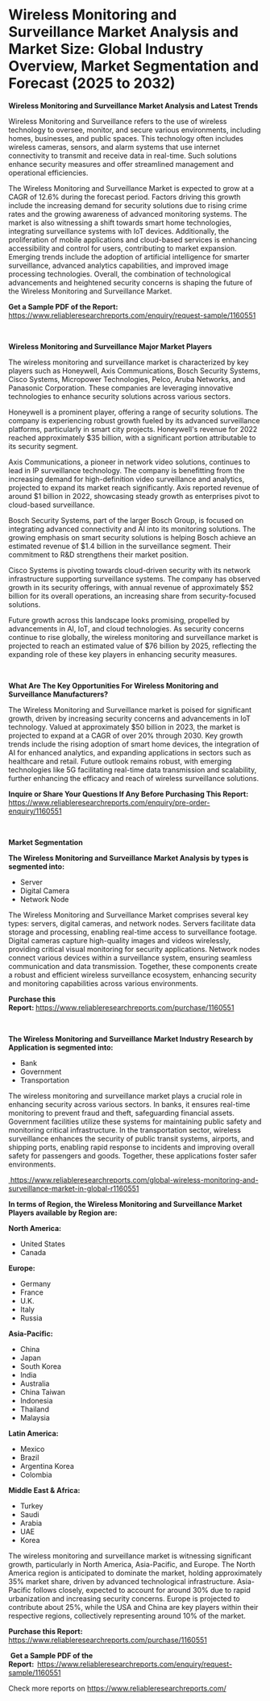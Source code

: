 <p><h1>Wireless Monitoring and Surveillance Market Analysis and Market Size: Global Industry Overview, Market Segmentation and Forecast (2025 to 2032)</h1></p><p><strong>Wireless Monitoring and Surveillance Market Analysis and Latest Trends</strong></p>
<p><p>Wireless Monitoring and Surveillance refers to the use of wireless technology to oversee, monitor, and secure various environments, including homes, businesses, and public spaces. This technology often includes wireless cameras, sensors, and alarm systems that use internet connectivity to transmit and receive data in real-time. Such solutions enhance security measures and offer streamlined management and operational efficiencies.</p><p>The Wireless Monitoring and Surveillance Market is expected to grow at a CAGR of 12.6% during the forecast period. Factors driving this growth include the increasing demand for security solutions due to rising crime rates and the growing awareness of advanced monitoring systems. The market is also witnessing a shift towards smart home technologies, integrating surveillance systems with IoT devices. Additionally, the proliferation of mobile applications and cloud-based services is enhancing accessibility and control for users, contributing to market expansion. Emerging trends include the adoption of artificial intelligence for smarter surveillance, advanced analytics capabilities, and improved image processing technologies. Overall, the combination of technological advancements and heightened security concerns is shaping the future of the Wireless Monitoring and Surveillance Market.</p></p>
<p><strong>Get a Sample PDF of the Report:&nbsp;</strong> <a href="https://www.reliableresearchreports.com/enquiry/request-sample/1160551?utm_campaign=3543&utm_medium=2&utm_source=Github&utm_content=ia&utm_term=24032025&utm_id=wireless-monitoring-and-surveillance">https://www.reliableresearchreports.com/enquiry/request-sample/1160551</a></p>
<p>&nbsp;</p>
<p><strong>Wireless Monitoring and Surveillance Major Market Players</strong></p>
<p><p>The wireless monitoring and surveillance market is characterized by key players such as Honeywell, Axis Communications, Bosch Security Systems, Cisco Systems, Micropower Technologies, Pelco, Aruba Networks, and Panasonic Corporation. These companies are leveraging innovative technologies to enhance security solutions across various sectors.</p><p>Honeywell is a prominent player, offering a range of security solutions. The company is experiencing robust growth fueled by its advanced surveillance platforms, particularly in smart city projects. Honeywell's revenue for 2022 reached approximately $35 billion, with a significant portion attributable to its security segment.</p><p>Axis Communications, a pioneer in network video solutions, continues to lead in IP surveillance technology. The company is benefitting from the increasing demand for high-definition video surveillance and analytics, projected to expand its market reach significantly. Axis reported revenue of around $1 billion in 2022, showcasing steady growth as enterprises pivot to cloud-based surveillance.</p><p>Bosch Security Systems, part of the larger Bosch Group, is focused on integrating advanced connectivity and AI into its monitoring solutions. The growing emphasis on smart security solutions is helping Bosch achieve an estimated revenue of $1.4 billion in the surveillance segment. Their commitment to R&D strengthens their market position.</p><p>Cisco Systems is pivoting towards cloud-driven security with its network infrastructure supporting surveillance systems. The company has observed growth in its security offerings, with annual revenue of approximately $52 billion for its overall operations, an increasing share from security-focused solutions.</p><p>Future growth across this landscape looks promising, propelled by advancements in AI, IoT, and cloud technologies. As security concerns continue to rise globally, the wireless monitoring and surveillance market is projected to reach an estimated value of $76 billion by 2025, reflecting the expanding role of these key players in enhancing security measures.</p></p>
<p>&nbsp;</p>
<p><strong>What Are The Key Opportunities For Wireless Monitoring and Surveillance Manufacturers?</strong></p>
<p><p>The Wireless Monitoring and Surveillance market is poised for significant growth, driven by increasing security concerns and advancements in IoT technology. Valued at approximately $50 billion in 2023, the market is projected to expand at a CAGR of over 20% through 2030. Key growth trends include the rising adoption of smart home devices, the integration of AI for enhanced analytics, and expanding applications in sectors such as healthcare and retail. Future outlook remains robust, with emerging technologies like 5G facilitating real-time data transmission and scalability, further enhancing the efficacy and reach of wireless surveillance solutions.</p></p>
<p><strong>Inquire or Share Your Questions If Any Before Purchasing This Report:</strong> <a href="https://www.reliableresearchreports.com/enquiry/pre-order-enquiry/1160551?utm_campaign=3543&utm_medium=2&utm_source=Github&utm_content=ia&utm_term=24032025&utm_id=wireless-monitoring-and-surveillance">https://www.reliableresearchreports.com/enquiry/pre-order-enquiry/1160551</a></p>
<p>&nbsp;</p>
<p><strong>Market Segmentation</strong></p>
<p><strong>The Wireless Monitoring and Surveillance Market Analysis by types is segmented into:</strong></p>
<p><ul><li>Server</li><li>Digital Camera</li><li>Network Node</li></ul></p>
<p><p>The Wireless Monitoring and Surveillance Market comprises several key types: servers, digital cameras, and network nodes. Servers facilitate data storage and processing, enabling real-time access to surveillance footage. Digital cameras capture high-quality images and videos wirelessly, providing critical visual monitoring for security applications. Network nodes connect various devices within a surveillance system, ensuring seamless communication and data transmission. Together, these components create a robust and efficient wireless surveillance ecosystem, enhancing security and monitoring capabilities across various environments.</p></p>
<p><strong>Purchase this Report:&nbsp;</strong><a href="https://www.reliableresearchreports.com/purchase/1160551?utm_campaign=3543&utm_medium=2&utm_source=Github&utm_content=ia&utm_term=24032025&utm_id=wireless-monitoring-and-surveillance">https://www.reliableresearchreports.com/purchase/1160551</a></p>
<p>&nbsp;</p>
<p><strong>The Wireless Monitoring and Surveillance Market Industry Research by Application is segmented into:</strong></p>
<p><ul><li>Bank</li><li>Government</li><li>Transportation</li></ul></p>
<p><p>The wireless monitoring and surveillance market plays a crucial role in enhancing security across various sectors. In banks, it ensures real-time monitoring to prevent fraud and theft, safeguarding financial assets. Government facilities utilize these systems for maintaining public safety and monitoring critical infrastructure. In the transportation sector, wireless surveillance enhances the security of public transit systems, airports, and shipping ports, enabling rapid response to incidents and improving overall safety for passengers and goods. Together, these applications foster safer environments.</p></p>
<p><a href="https://www.reliableresearchreports.com/global-wireless-monitoring-and-surveillance-market-in-global-r1160551?utm_campaign=3543&utm_medium=2&utm_source=Github&utm_content=ia&utm_term=24032025&utm_id=wireless-monitoring-and-surveillance">&nbsp;https://www.reliableresearchreports.com/global-wireless-monitoring-and-surveillance-market-in-global-r1160551</a></p>
<p><strong>In terms of Region, the Wireless Monitoring and Surveillance Market Players available by Region are:</strong></p>
<p>
    <p> <strong> North America: </strong>
        <ul>
            <li>United States</li>
            <li>Canada</li>
        </ul>
        </p> 
    <p> <strong> Europe: </strong>
        <ul>
            <li>Germany</li>
            <li>France</li>
            <li>U.K.</li>
            <li>Italy</li>
            <li>Russia</li>
        </ul>
        </p> 
    <p> <strong> Asia-Pacific: </strong>
        <ul>
            <li>China</li>
            <li>Japan</li>
            <li>South Korea</li>
            <li>India</li>
            <li>Australia</li>
            <li>China Taiwan</li>
            <li>Indonesia</li>
            <li>Thailand</li>
            <li>Malaysia</li>
        </ul>
        </p> 
    <p> <strong> Latin America: </strong>
        <ul>
            <li>Mexico</li>
            <li>Brazil</li>
            <li>Argentina Korea</li>
            <li>Colombia</li>
        </ul>
        </p> 
    <p> <strong> Middle East & Africa: </strong>
        <ul>
            <li>Turkey</li>
            <li>Saudi</li>
            <li>Arabia</li>
            <li>UAE</li>
            <li>Korea</li>
        </ul>
    </p>
    </p>
<p><p>The wireless monitoring and surveillance market is witnessing significant growth, particularly in North America, Asia-Pacific, and Europe. The North America region is anticipated to dominate the market, holding approximately 35% market share, driven by advanced technological infrastructure. Asia-Pacific follows closely, expected to account for around 30% due to rapid urbanization and increasing security concerns. Europe is projected to contribute about 25%, while the USA and China are key players within their respective regions, collectively representing around 10% of the market.</p></p>
<p><strong>Purchase this Report: </strong><a href="https://www.reliableresearchreports.com/purchase/1160551?utm_campaign=3543&utm_medium=2&utm_source=Github&utm_content=ia&utm_term=24032025&utm_id=wireless-monitoring-and-surveillance">https://www.reliableresearchreports.com/purchase/1160551</a></p>
<p>&nbsp;<strong>Get a Sample PDF of the Report:&nbsp;&nbsp;</strong><a href="https://www.reliableresearchreports.com/enquiry/request-sample/1160551?utm_campaign=3543&utm_medium=2&utm_source=Github&utm_content=ia&utm_term=24032025&utm_id=wireless-monitoring-and-surveillance">https://www.reliableresearchreports.com/enquiry/request-sample/1160551</a></p>
<p><strong></strong></p>
<p>Check more reports on <a href="https://www.reliableresearchreports.com/?utm_campaign=3543&utm_medium=2&utm_source=Github&utm_content=ia&utm_term=24032025&utm_id=wireless-monitoring-and-surveillance">https://www.reliableresearchreports.com/</a></p>
